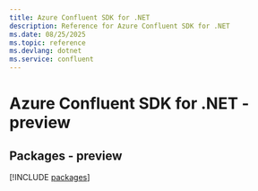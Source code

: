 ```yaml
---
title: Azure Confluent SDK for .NET
description: Reference for Azure Confluent SDK for .NET
ms.date: 08/25/2025
ms.topic: reference
ms.devlang: dotnet
ms.service: confluent
---
```

# Azure Confluent SDK for .NET - preview
## Packages - preview
[!INCLUDE [packages](confluent-index.md)]